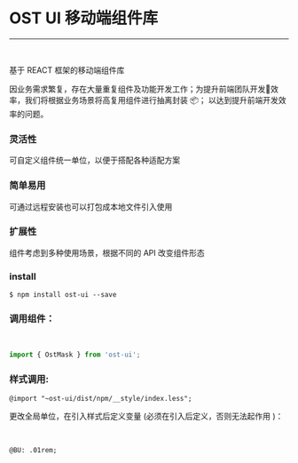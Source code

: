# OST UI 移动端组件库
---

<br/>

基于 REACT 框架的移动端组件库

因业务需求繁复，存在大量重复组件及功能开发工作；为提升前端团队开发效率，我们将根据业务场景将高复用组件进行抽离封装 📦； 以达到提升前端开发效率的问题。

### 灵活性

可自定义组件统一单位，以便于搭配各种适配方案

### 简单易用

可通过远程安装也可以打包成本地文件引入使用

### 扩展性

组件考虑到多种使用场景，根据不同的 API 改变组件形态

### install

``` $ npm install ost-ui --save ```

### 调用组件：

<br/>

``` jsx
import { OstMask } from 'ost-ui';
```

### 样式调用:

```less
@import "~ost-ui/dist/npm/__style/index.less";
```

更改全局单位，在引入样式后定义变量 (必须在引入后定义，否则无法起作用 )：

<br/>

```less
@BU: .01rem;
```

